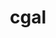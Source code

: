 ---
title: "cgal"
layout: cache
categories: [package, develop]
meta: {"compilers": ["gcc@11.4.0", "gcc@12.4.0", "intel-oneapi-compilers@2024.1.0", "intel-oneapi-compilers@2025.1.0"], "num_specs": 30, "num_specs_by_stack": {"aws-pcluster-neoverse_v1": 4, "aws-pcluster-x86_64_v4": 8, "e4s": 9, "e4s-neoverse-v2": 4, "e4s-oneapi": 5, "root": 30}, "oss": ["amzn2", "ubuntu22.04"], "platforms": ["linux"], "stacks": ["aws-pcluster-neoverse_v1", "aws-pcluster-x86_64_v4", "e4s", "e4s-neoverse-v2", "e4s-oneapi", "root"], "targets": ["neoverse_v1", "neoverse_v2", "x86_64_v3", "x86_64_v4"], "versions": ["5.6"]}
spec_details: [{"compiler": "intel-oneapi-compilers@2024.1.0", "hash": "2dncymeji3vamcklzzq2uhk5wbto7wjo", "os": "amzn2", "platform": "linux", "size": "-", "stacks": ["aws-pcluster-x86_64_v4", "root"], "target": "x86_64_v3", "variants": ["build_system=cmake", "build_type=Release", "~core", "~demos", "+eigen", "generator=make", "~imageio", "~ipo"], "versions": ["5.6"]}, {"compiler": "gcc@11.4.0", "hash": "3jmqcwrn326n3c3zz3224wds3uc6rqks", "os": "ubuntu22.04", "platform": "linux", "size": "-", "stacks": ["e4s-neoverse-v2", "root"], "target": "neoverse_v2", "variants": ["build_system=cmake", "build_type=Release", "~core", "~demos", "+eigen", "generator=make", "~imageio", "~ipo"], "versions": ["5.6"]}, {"compiler": "intel-oneapi-compilers@2025.1.0", "hash": "3ojvgspmbo67yu33wdfnatx4d5s24pxs", "os": "ubuntu22.04", "platform": "linux", "size": "-", "stacks": ["e4s-oneapi", "root"], "target": "x86_64_v3", "variants": ["build_system=cmake", "build_type=Release", "~core", "~demos", "+eigen", "generator=make", "~imageio", "~ipo"], "versions": ["5.6"]}, {"compiler": "gcc@11.4.0", "hash": "3yv53xzn3qwhyblg5la7fjzzkjuz4bap", "os": "ubuntu22.04", "platform": "linux", "size": "-", "stacks": ["e4s", "root"], "target": "x86_64_v3", "variants": ["build_system=cmake", "build_type=Release", "~core", "~demos", "+eigen", "generator=make", "~imageio", "~ipo"], "versions": ["5.6"]}, {"compiler": "intel-oneapi-compilers@2025.1.0", "hash": "4pgtjluivc5lzozpbgo2zetedy26weqp", "os": "ubuntu22.04", "platform": "linux", "size": "-", "stacks": ["e4s-oneapi", "root"], "target": "x86_64_v3", "variants": ["build_system=cmake", "build_type=Release", "~core", "~demos", "+eigen", "generator=make", "~imageio", "~ipo"], "versions": ["5.6"]}, {"compiler": "intel-oneapi-compilers@2024.1.0", "hash": "4uc7334n4yupthiels74xbp5lhl5kceq", "os": "amzn2", "platform": "linux", "size": "-", "stacks": ["aws-pcluster-x86_64_v4", "root"], "target": "x86_64_v3", "variants": ["build_system=cmake", "build_type=Release", "~core", "~demos", "+eigen", "generator=make", "~imageio", "~ipo"], "versions": ["5.6"]}, {"compiler": "intel-oneapi-compilers@2025.1.0", "hash": "6dg5hley75o4uarkv6yxojwj3utc4ltj", "os": "ubuntu22.04", "platform": "linux", "size": "-", "stacks": ["e4s-oneapi", "root"], "target": "x86_64_v3", "variants": ["build_system=cmake", "build_type=Release", "~core", "~demos", "+eigen", "generator=make", "~imageio", "~ipo"], "versions": ["5.6"]}, {"compiler": "gcc@11.4.0", "hash": "7mikjxlctgo52t4cofb67od7coua2hmu", "os": "ubuntu22.04", "platform": "linux", "size": "-", "stacks": ["e4s-neoverse-v2", "root"], "target": "neoverse_v2", "variants": ["build_system=cmake", "build_type=Release", "~core", "~demos", "+eigen", "generator=make", "~imageio", "~ipo"], "versions": ["5.6"]}, {"compiler": "gcc@11.4.0", "hash": "7mzcvmn7jiuml7u5slkqhmr526ytuidt", "os": "ubuntu22.04", "platform": "linux", "size": "-", "stacks": ["e4s", "root"], "target": "x86_64_v3", "variants": ["build_system=cmake", "build_type=Release", "~core", "~demos", "+eigen", "generator=make", "~imageio", "~ipo"], "versions": ["5.6"]}, {"compiler": "intel-oneapi-compilers@2024.1.0", "hash": "aqk5wjdkdf2g2iyipx627puxz6qaousq", "os": "amzn2", "platform": "linux", "size": "-", "stacks": ["aws-pcluster-x86_64_v4", "root"], "target": "x86_64_v4", "variants": ["build_system=cmake", "build_type=Release", "~core", "~demos", "+eigen", "generator=make", "~imageio", "~ipo"], "versions": ["5.6"]}, {"compiler": "gcc@12.4.0", "hash": "cyhonyualrbtjryy47i2jl76wpqta76w", "os": "amzn2", "platform": "linux", "size": "-", "stacks": ["aws-pcluster-neoverse_v1", "root"], "target": "neoverse_v1", "variants": ["build_system=cmake", "build_type=Release", "~core", "~demos", "+eigen", "generator=make", "~imageio", "~ipo"], "versions": ["5.6"]}, {"compiler": "intel-oneapi-compilers@2024.1.0", "hash": "dojxyaibaimt4rizyn5cfeo6am4mjlmu", "os": "amzn2", "platform": "linux", "size": "-", "stacks": ["aws-pcluster-x86_64_v4", "root"], "target": "x86_64_v3", "variants": ["build_system=cmake", "build_type=Release", "~core", "~demos", "+eigen", "generator=make", "~imageio", "~ipo"], "versions": ["5.6"]}, {"compiler": "gcc@11.4.0", "hash": "drxjcgdal447czufqtha3nuvew7tusho", "os": "ubuntu22.04", "platform": "linux", "size": "-", "stacks": ["e4s", "root"], "target": "x86_64_v3", "variants": ["build_system=cmake", "build_type=Release", "~core", "~demos", "+eigen", "generator=make", "~imageio", "~ipo"], "versions": ["5.6"]}, {"compiler": "gcc@11.4.0", "hash": "isxjp3q26odiwydpywxxpaiphqbqn4mn", "os": "ubuntu22.04", "platform": "linux", "size": "-", "stacks": ["e4s", "root"], "target": "x86_64_v3", "variants": ["build_system=cmake", "build_type=Release", "~core", "~demos", "+eigen", "generator=make", "~imageio", "~ipo"], "versions": ["5.6"]}, {"compiler": "gcc@11.4.0", "hash": "ivhcmpuuqg3okmvxhmw7l5ea4qx2xiej", "os": "ubuntu22.04", "platform": "linux", "size": "-", "stacks": ["e4s-neoverse-v2", "root"], "target": "neoverse_v2", "variants": ["build_system=cmake", "build_type=Release", "~core", "~demos", "+eigen", "generator=make", "~imageio", "~ipo"], "versions": ["5.6"]}, {"compiler": "gcc@11.4.0", "hash": "kzp7unf5e6c35duwumwdr7e5mayhyjxl", "os": "ubuntu22.04", "platform": "linux", "size": "-", "stacks": ["e4s-neoverse-v2", "root"], "target": "neoverse_v2", "variants": ["build_system=cmake", "build_type=Release", "~core", "~demos", "+eigen", "generator=make", "~imageio", "~ipo"], "versions": ["5.6"]}, {"compiler": "intel-oneapi-compilers@2024.1.0", "hash": "ltf5b6ou7lemylvy57hhjvk5o6lpqnvj", "os": "amzn2", "platform": "linux", "size": "-", "stacks": ["aws-pcluster-x86_64_v4", "root"], "target": "x86_64_v4", "variants": ["build_system=cmake", "build_type=Release", "~core", "~demos", "+eigen", "generator=make", "~imageio", "~ipo"], "versions": ["5.6"]}, {"compiler": "intel-oneapi-compilers@2024.1.0", "hash": "mab3i2ijft6pxyrv763umkj6rq4yvlrl", "os": "amzn2", "platform": "linux", "size": "-", "stacks": ["aws-pcluster-x86_64_v4", "root"], "target": "x86_64_v3", "variants": ["build_system=cmake", "build_type=Release", "~core", "~demos", "+eigen", "generator=make", "~imageio", "~ipo"], "versions": ["5.6"]}, {"compiler": "gcc@11.4.0", "hash": "ogmt6q24q26tktszd2zo7ymzrgrhusjb", "os": "ubuntu22.04", "platform": "linux", "size": "-", "stacks": ["e4s", "root"], "target": "x86_64_v3", "variants": ["build_system=cmake", "build_type=Release", "~core", "~demos", "+eigen", "generator=make", "~imageio", "~ipo"], "versions": ["5.6"]}, {"compiler": "intel-oneapi-compilers@2024.1.0", "hash": "pf55jltrfnvzpbwpd2skelmokxnmzobk", "os": "amzn2", "platform": "linux", "size": "-", "stacks": ["aws-pcluster-x86_64_v4", "root"], "target": "x86_64_v4", "variants": ["build_system=cmake", "build_type=Release", "~core", "~demos", "+eigen", "generator=make", "~imageio", "~ipo"], "versions": ["5.6"]}, {"compiler": "intel-oneapi-compilers@2025.1.0", "hash": "ry7j3skdlbxfjkyl5aqefehjs5apqf7b", "os": "ubuntu22.04", "platform": "linux", "size": "-", "stacks": ["e4s-oneapi", "root"], "target": "x86_64_v3", "variants": ["build_system=cmake", "build_type=Release", "~core", "~demos", "+eigen", "generator=make", "~imageio", "~ipo"], "versions": ["5.6"]}, {"compiler": "gcc@11.4.0", "hash": "s5wi5fm66exbc2ewtx23tkm7cy4ghlhy", "os": "ubuntu22.04", "platform": "linux", "size": "-", "stacks": ["e4s", "root"], "target": "x86_64_v3", "variants": ["build_system=cmake", "build_type=Release", "~core", "~demos", "+eigen", "generator=make", "~imageio", "~ipo"], "versions": ["5.6"]}, {"compiler": "gcc@12.4.0", "hash": "sqk2cczv4ymrqbdhi3gkj4dcy3natuy7", "os": "amzn2", "platform": "linux", "size": "-", "stacks": ["aws-pcluster-neoverse_v1", "root"], "target": "neoverse_v1", "variants": ["build_system=cmake", "build_type=Release", "~core", "~demos", "+eigen", "generator=make", "~imageio", "~ipo"], "versions": ["5.6"]}, {"compiler": "gcc@11.4.0", "hash": "tjcktyy5j35doqo37oradpckrbgmx44e", "os": "ubuntu22.04", "platform": "linux", "size": "-", "stacks": ["e4s", "root"], "target": "x86_64_v3", "variants": ["build_system=cmake", "build_type=Release", "~core", "~demos", "+eigen", "generator=make", "~imageio", "~ipo"], "versions": ["5.6"]}, {"compiler": "gcc@11.4.0", "hash": "wzypg356s6epiglxklfispyqa4dkmkpv", "os": "ubuntu22.04", "platform": "linux", "size": "-", "stacks": ["e4s", "root"], "target": "x86_64_v3", "variants": ["build_system=cmake", "build_type=Release", "~core", "~demos", "+eigen", "generator=make", "~imageio", "~ipo"], "versions": ["5.6"]}, {"compiler": "intel-oneapi-compilers@2025.1.0", "hash": "xfcqkdtcnofagg7x5tixkfszx3gqfomj", "os": "ubuntu22.04", "platform": "linux", "size": "-", "stacks": ["e4s-oneapi", "root"], "target": "x86_64_v3", "variants": ["build_system=cmake", "build_type=Release", "~core", "~demos", "+eigen", "generator=make", "~imageio", "~ipo"], "versions": ["5.6"]}, {"compiler": "intel-oneapi-compilers@2024.1.0", "hash": "ysjraikbuzx7aijeptylinurpwrufa6j", "os": "amzn2", "platform": "linux", "size": "-", "stacks": ["aws-pcluster-x86_64_v4", "root"], "target": "x86_64_v4", "variants": ["build_system=cmake", "build_type=Release", "~core", "~demos", "+eigen", "generator=make", "~imageio", "~ipo"], "versions": ["5.6"]}, {"compiler": "gcc@11.4.0", "hash": "yvp3kju7lhlcxznvn5xlwqfjekze3wvk", "os": "ubuntu22.04", "platform": "linux", "size": "-", "stacks": ["e4s", "root"], "target": "x86_64_v3", "variants": ["build_system=cmake", "build_type=Release", "~core", "~demos", "+eigen", "generator=make", "~imageio", "~ipo"], "versions": ["5.6"]}, {"compiler": "gcc@12.4.0", "hash": "z42fhxrzvm2r3i6okv363puv7zcyap7a", "os": "amzn2", "platform": "linux", "size": "-", "stacks": ["aws-pcluster-neoverse_v1", "root"], "target": "neoverse_v1", "variants": ["build_system=cmake", "build_type=Release", "~core", "~demos", "+eigen", "generator=make", "~imageio", "~ipo"], "versions": ["5.6"]}, {"compiler": "gcc@12.4.0", "hash": "zrg6ebptyca4ideo4nlwgov26adybak7", "os": "amzn2", "platform": "linux", "size": "-", "stacks": ["aws-pcluster-neoverse_v1", "root"], "target": "neoverse_v1", "variants": ["build_system=cmake", "build_type=Release", "~core", "~demos", "+eigen", "generator=make", "~imageio", "~ipo"], "versions": ["5.6"]}]
---